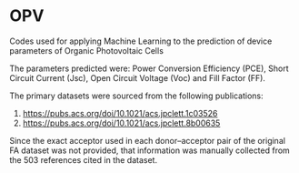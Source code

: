 # OPV
Codes used for applying Machine Learning to the prediction of device parameters of Organic Photovoltaic Cells

The parameters predicted were: Power Conversion Efficiency (PCE), Short Circuit Current (Jsc), Open Circuit Voltage (Voc) and Fill Factor (FF).

The primary datasets were sourced from the following publications:
1) https://pubs.acs.org/doi/10.1021/acs.jpclett.1c03526
2) https://pubs.acs.org/doi/10.1021/acs.jpclett.8b00635

Since the exact acceptor used in each donor–acceptor pair of the original FA dataset was not provided, that information was manually collected from the 503 references cited in the dataset.
